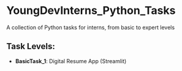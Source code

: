 # YoungDevInterns_Python_Tasks
A collection of Python tasks for interns, from basic to expert levels
## Task Levels:
- **BasicTask_1**: Digital Resume App (Streamlit)
